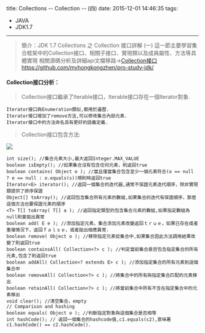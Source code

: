 title: Collections -- Collection -- (四) 
date: 2015-12-01 14:46:35
tags: 
- JAVA
- JDK1.7
---
> 簡介：JDK 1.7 Collections 之 Collection 接口詳解 (一) 
> 這一節主要學習集合框架中的Collection接口、相關子接口、實現類以及成員屬性、方法等具體實現
> 相關源碼分析及詳細api文檔移路→[Collection接口https://github.com/myhongkongzhen/pro-study-jdk/](https://github.com/myhongkongzhen/pro-study-jdk/tree/master/src/main/java/z/z/w/jdk/collections)

<!--more-->  

#### Collection接口分析：
> Collection接口繼承了Iterable接口，Iterable接口存在一個Iterator對象.

```
Iterator接口與Enumeration類似,都用於遍歷.
Iterator接口增加了remove方法,可以修改集合內部元素.
Iterator接口中的方法命名具有更好的語義定義.
```

> Collection接口包含方法:

<img src="/images/Collections/Collection-functions.png"  />

```
int size(); //集合元素大小,最大返回Integer.MAX_VALUE
boolean isEmpty(); //如果集合沒有包含任何元素，則返回true
boolean contains( Object o ); //當且僅當集合包含至少一個元素符合(o == null ? e == null : o.equals(s))規則時返回true
Iterator<E> iterator(); //返回一個集合的迭代器,通常不保證元素迭代順序，除非實現類提供了排序保證
Object[] toArray(); //返回包含集合所有元素的數組,如果集合的迭代有保證順序，那麼這個方法也要保證元素的順序
<T> T[] toArray( T[] a ); //返回指定類型的包含集合元素的數組,如果指定數組為null則會拋出異常
boolean add( E e ); //添加指定元素，集合添加元素改變返回ｔｒｕｅ，如果已存在或者重複情況下，返回ｆａｌｓｅ，或者拋出相應異常.
boolean remove( Object o ); //移除指定元素從集合中,如果集合因此方法調用結果改變了則返回true
boolean containsAll( Collection<?> c ); //判定當前集合是否包含指定集合的所有元素,包含了則返回true
boolean addAll( Collection<? extends E> c ); //添加指定集合的所有元素到這個集合中
boolean removeAll( Collection<?> c ); //將集合中的所有與指定集合匹配的元素移出
boolean retainAll( Collection<?> c ); //將當前集合中所有不含在指定集合中的元素移出
void clear(); //清空集合，empty
// Comparison and hashing
boolean equals( Object o ); //判斷指定對象與這個集合是否相等
int hashCode(); // 返回一個集合的hashcode值,c1.equals(c2),意味著c1.hashCode() == c2.hashCode().
```
